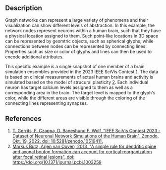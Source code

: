 ## Description ##
Graph networks can represent a large variety of phenomena and their visualization can show different levels of abstraction.
In this example, the network nodes represent neurons within a human brain, such that they have a physical location assigned to them.
Such point-like locations in 3D space can be represented by geomtric objects, such as spherical glyphs, while connections between nodes can be represented by connecting lines.
Properties such as size or color of glyphs and lines can then be used to encode additional attributes.

This specific example is a single snapshot of one member of a brain simulation ensembles provided in the 2023 IEEE SciVis Contest [1](#reference_dataset).
The data is based on clinical measurements of actual human brains and activity is simulated based on the model of strucural plasticity [2](#plasticity).
Each individual neuron has target calcium levels assigned to them as well as a corresponding area in the brain.
The target level is mapped to the glyph's color, while the different areas are visible through the coloring of the connecting lines representing synapses.

## References ##
1. [<span id="reference_dataset">T. Gerrits, F. Czappa, D. Baneshund F. Wolf, "IEEE SciVis Contest 2023 - Dataset of Neuronal Network Simulations of the Human Brain". Zenodo, Okt. 19, 2022. doi: 10.5281/zenodo.10519411.](https://zenodo.org/records/10519411)
2. [<span id="plasticity">Markus Butz, Arjen van Ooyen, 2013, "A simple rule for dendritic spine and axonal bouton formation can account for cortical reorganization after focal retinal lesions", doi: https://doi.org/10.1371/journal.pcbi.1003259</span>](https://doi.org/10.1371/journal.pcbi.1003259)